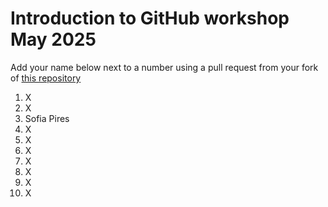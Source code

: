# Introduction to GitHub workshop May 2025 

Add your name below next to a number using a pull request from your fork of [this repository](https://github.com/the-turing-way/workshops)

1. X
2. X
3. Sofia Pires
4. X
5. X
6. X
7. X
8. X
9. X
10. X

